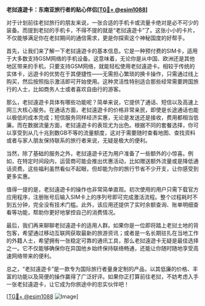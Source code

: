 **老挝遠遊卡：东南亚旅行者的贴心伴侣[[TG💪+ @esim1088](https://t.me/s/esim1088)]**

对于计划前往老挝旅行的朋友来说，一张合适的手机卡或流量卡绝对是必不可少的装备。而提到老挝的手机卡，不得不提的就是“老挝遠遊卡”了。这张小小的卡片，不仅能够满足你在老挝期间的通信需求，更是你探索这个神秘国度的好帮手。

首先，让我们来了解一下老挝遠遊卡的基本信息。它是一种预付费的SIM卡，适用于大多数支持GSM网络的手机设备。这意味着，无论你是从中国、欧洲还是其他地区带来的手机，只要支持GSM网络，就能轻松使用老挝遠遊卡。相较于传统的实体卡，远遊卡的优势在于其便捷性——无需担心繁琐的换卡操作，只需通过线上购买，然后按照指示激活即可开始使用。这种灵活性特别适合那些经常需要跨国旅行的人士，比如商务人士或者喜欢自由行的游客。

那么，老挝遠遊卡具体有哪些功能呢？简单来说，它提供了通话、短信以及高速上网三大核心服务。在通话方面，老挝遠遊卡的价格非常亲民，即使是长途通话也能以极低的成本完成；短信服务同样经济实惠，无论是发送还是接收，费用都相当低廉。而在数据流量方面，老挝遠遊卡的表现尤为出色。根据不同的套餐选择，你可以享受到从几十兆到数GB不等的流量额度，这对于需要随时查看地图、查找资料或者与家人朋友保持联系的旅行者来说，无疑是极大的便利。

当然，除了基础的服务之外，老挝遠遊卡还为用户准备了一些额外的小惊喜。例如，在特定时间段内，运营商可能会推出优惠活动，比如赠送额外流量或是降低通话资费。这些福利虽然看似不起眼，但却能为你的旅行节省不少开支，让你感受到更多实惠。

值得一提的是，老挝遠遊卡的操作也非常简单直观。初次使用的用户只需下载官方应用程序，注册账号后输入SIM卡上的序列号即可完成激活流程。整个过程耗时不到五分钟，完全没有技术门槛。此外，该应用还提供了实时余额查询、账单明细查看等功能，帮助你更好地掌控自己的消费情况。

最后，我们再来聊聊老挝遠遊卡的适用人群。如果你是一位即将踏上老挝土地的背包客，希望通过移动互联网获取最新的旅游资讯；或者是一名长期驻扎在当地工作的外籍人士，希望拥有一张稳定可靠的通讯工具，那么老挝遠遊卡无疑是最佳选择之一。它不仅能够确保你在异国他乡始终保持联络畅通，还能让你随时随地享受高速网络带来的便利。

总之，“老挝遠遊卡”是一款专为国际旅行者量身定制的产品，以其低廉的价格、丰富的功能以及简便的操作赢得了广泛好评。如果你正打算前往老挝，不妨考虑入手一张老挝遠遊卡，让它成为你旅途中的忠实伙伴吧！

[[TG💪+ @esim1088](https://t.me/s/esim1088) ![Image](https://i.postimg.cc/4NQfJmqS/Snipaste-2025-05-13-00-14-12.png)]